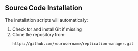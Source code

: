 ## Source Code Installation

The installation scripts will automatically:

1. Check for and install Git if missing
2. Clone the repository from:
   ```bash
   https://github.com/yourusername/replication-manager.git